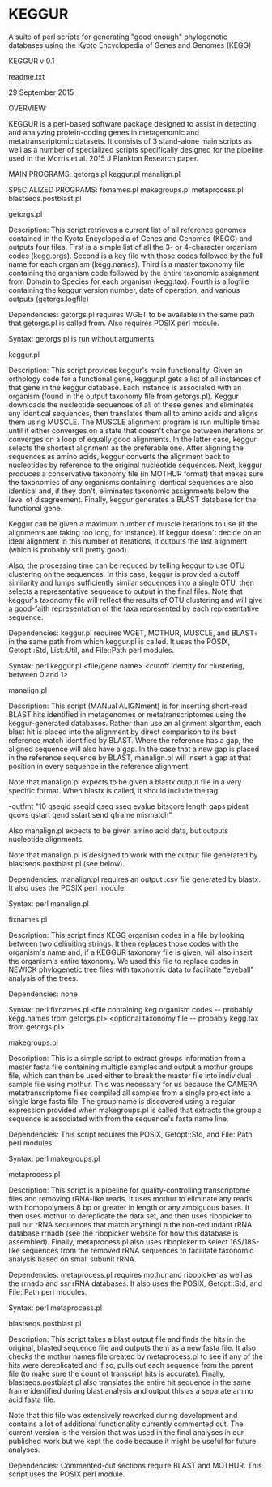 # KEGGUR
A suite of perl scripts for generating "good enough" phylogenetic databases using the Kyoto Encyclopedia of Genes and Genomes (KEGG)

KEGGUR v 0.1

readme.txt

29 September 2015

OVERVIEW:

KEGGUR is a perl-based software package designed to assist in detecting and analyzing protein-coding genes in metagenomic and metatranscriptomic datasets. It consists of 3 stand-alone main scripts as well as a number of specialized scripts specifically designed for the pipeline used in the Morris et al. 2015 J Plankton Research paper.

MAIN PROGRAMS:
getorgs.pl
keggur.pl
manalign.pl

SPECIALIZED PROGRAMS:
fixnames.pl
makegroups.pl
metaprocess.pl
blastseqs.postblast.pl


getorgs.pl

Description: This script retrieves a current list of all reference genomes contained in the Kyoto Encyclopedia of Genes and Genomes (KEGG) and outputs four files.  First is a simple list of all the 3- or 4-character organism codes (kegg.orgs).  Second is a key file with those codes followed by the full name for each organism (kegg.names).  Third is a master taxonomy file containing the organism code followed by the entire taxonomic assignment from Domain to Species for each organism (kegg.tax). Fourth is a logfile containing the keggur version number, date of operation, and various outputs (getorgs.logfile)

Dependencies: getorgs.pl requires WGET to be available in the same path that getorgs.pl is called from.  Also requires POSIX perl module.

Syntax: getorgs.pl is run without arguments.


keggur.pl

Description: This script provides keggur's main functionality.  Given an orthology code for a functional gene, keggur.pl gets a list of all instances of that gene in the keggur database.  Each instance is associated with an organism (found in the output taxonomy file from getorgs.pl).  Keggur downloads the nucleotide sequences of all of these genes and eliminates any identical sequences, then translates them all to amino acids and aligns them using MUSCLE.  The MUSCLE alignment program is run multiple times until it either converges on a state that doesn't change between iterations or converges on a loop of equally good alignments.  In the latter case, keggur selects the shortest alignment as the preferable one.  After aligning the sequences as amino acids, keggur converts the alignment back to nucleotides by reference to the original nucleotide sequences.  Next, keggur produces a conservative taxonomy file (in MOTHUR format) that makes sure the taxonomies of any organisms containing identical sequences are also identical and, if they don't, eliminates taxonomic assignments below the level of disagreement.  Finally, keggur generates a BLAST database for the functional gene.

Keggur can be given a maximum number of muscle iterations to use (if the alignments are taking too long, for instance).  If keggur doesn't decide on an ideal alignment in this number of iterations, it outputs the last alignment (which is probably still pretty good).

Also, the processing time can be reduced by telling keggur to use OTU clustering on the sequences.  In this case, keggur is provided a cutoff similarity and lumps sufficiently similar sequences into a single OTU, then selects a representative sequence to output in the final files.  Note that keggur's taxonomy file will reflect the results of OTU clustering and will give a good-faith representation of the taxa represented by each representative sequence.
	
Dependencies: keggur.pl requires WGET, MOTHUR, MUSCLE, and BLAST+ in the same path from which keggur.pl is called.  It uses the POSIX, Getopt::Std, List::Util, and File::Path perl modules.

Syntax:
	perl keggur.pl <orthology code> <file/gene name> <output directory> <maximum number of muscle iterations to use> <master taxonomy file from getorgs.pl> <whether or not to use OTU clustering> <cutoff identity for clustering, between 0 and 1>
	
	
manalign.pl

Description: This script (MANual ALIGNment) is for inserting short-read BLAST hits identified in metagenomes or metatranscriptomes using the keggur-generated databases.  Rather than use an alignment algorithm, each blast hit is placed into the alignment by direct comparison to its best reference match identified by BLAST.  Where the reference has a gap, the aligned sequence will also have a gap.  In the case that a new gap is placed in the reference sequence by BLAST, manalign.pl will insert a gap at that position in every sequence in the reference alignment.

Note that manalign.pl expects to be given a blastx output file in a very specific format.  When blastx is called, it should include the tag:

-outfmt "10 qseqid sseqid qseq sseq evalue bitscore length gaps pident qcovs qstart qend sstart send qframe mismatch"

Also manalign.pl expects to be given amino acid data, but outputs nucleotide alignments.

Note that manalign.pl is designed to work with the output file generated by blastseqs.postblast.pl (see below).

Dependencies: manalign.pl requires an output .csv file generated by blastx.  It also uses the POSIX perl module.

Syntax:
	perl manalign.pl <KEGGUR reference nucleotide alignment> <fasta file containing nucleotide sequences to be inserted into the reference alignment> <BLAST csv file containing each sequence in the previously mentioned fasta file> <name of output file>


fixnames.pl

Description:  This script finds KEGG organism codes in a file by looking between two delimiting strings.  It then replaces those codes with the organism's name and, if a KEGGUR taxonomy file is given, will also insert the organism's entire taxonomy.  We used this file to replace codes in NEWICK phylogenetic tree files with taxonomic data to facilitate "eyeball" analysis of the trees.

Dependencies: none

Syntax:
	perl fixnames.pl <file containing codes to be changed> <output file> <file containing keg organism codes -- probably kegg.names from getorgs.pl> <delimiter BEFORE the name code> <delimiter AFTER the name code> <optional taxonomy file -- probably kegg.tax from getorgs.pl>
	

makegroups.pl

Description: This is a simple script to extract groups information from a master fasta file containing multiple samples and output a mothur groups file, which can then be used either to break the master file into individual sample file using mothur.  This was necessary for us because the CAMERA metatranscriptome files compiled all samples from a single project into a single large fasta file.  The group name is discovered using a regular expression provided when makegroups.pl is called that extracts the group a sequence is associated with from the sequence's fasta name line.

Dependencies:  This script requires the POSIX, Getopt::Std, and File::Path perl modules.

Syntax:
	perl makegroups.pl <sequence filename to be analyzed> <regular expression to be used> <output filename> <logfile name>
	
	
metaprocess.pl

Description:  This script is a pipeline for quality-controlling transcriptome files and removing rRNA-like reads.  It uses mothur to eliminate any reads with homopolymers 8 bp or greater in length or any ambiguous bases.  It then uses mothur to dereplicate the data set, and then uses ribopicker to pull out rRNA sequences that match anythingi n the non-redundant rRNA database rrnadb (see the ribopicker website for how this database is assembled).  Finally, metaprocess.pl also uses ribopicker to select 16S/18S-like sequences from the removed rRNA sequences to facilitate taxonomic analysis based on small subunit rRNA.

Dependencies:  metaprocess.pl requires mothur and ribopicker as well as the rrnadb and ssr rRNA databases.  It also uses the POSIX, Getopt::Std, and File::Path perl modules.

Syntax:
	perl metaprocess.pl <transcriptome reads fasta file> <logfile> <number of processors to use in mothur operations> <optional mothur groups file>


blastseqs.postblast.pl

Description: This script takes a blast output file and finds the hits in the original, blasted sequence file and outputs them as a new fasta file. It also checks the mothur names file created by metaprocess.pl to see if any of the hits were dereplicated and if so, pulls out each sequence from the parent file (to make sure the count of transcript hits is accurate).  Finally, blastseqs.postblast.pl also translates the entire hit sequence in the same frame identified during blast analysis and output this as a separate amino acid fasta file.

Note that this file was extensively reworked during development and contains a lot of additional functionality currently commented out.  The current version is the version that was used in the final analyses in our published work but we kept the code because it might be useful for future analyses.

Dependencies: Commented-out sections require BLAST and MOTHUR.  This script uses the POSIX perl module.
